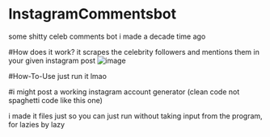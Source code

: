# InstagramCommentsbot
some shitty celeb comments bot i made a decade time ago

#How does it work?
it scrapes the celebrity followers and mentions them in your given instagram post
![image](https://user-images.githubusercontent.com/100001861/215042286-53ca7b45-a542-4961-891c-ec2662abb6ae.png)


#How-To-Use
just run it lmao

#i might post a working instagram account generator (clean code not spaghetti code like this one)

i made it files just so you can just run without taking input from the program, for lazies by lazy
